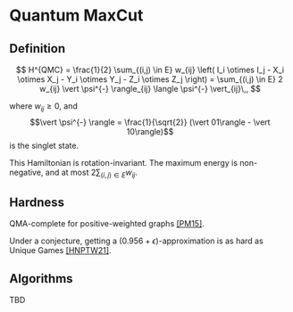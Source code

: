 # Quantum MaxCut

## Definition


$$
H^{QMC} = \frac{1}{2} \sum_{(i,j) \in E} w_{ij} \left( I_i \otimes I_j - X_i \otimes X_j - Y_i \otimes Y_j - Z_i \otimes Z_j \right) =  \sum_{(i,j) \in E} 2 w_{ij} \vert \psi^{-} \rangle_{ij}  \langle \psi^{-} \vert_{ij}\,,
$$

where $w_{ij} \ge 0$, and $$\vert \psi^{-} \rangle = \frac{1}{\sqrt{2}} (\vert 01\rangle - \vert 10\rangle)$$ is the singlet state. 

This Hamiltonian is rotation-invariant. The maximum energy is non-negative, and at most $2\sum_{(i,j) \in E} w_{ij}$.

## Hardness
QMA-complete for positive-weighted graphs [[PM15]](https://arxiv.org/abs/1506.04014).

Under a conjecture, getting a $(0.956+\epsilon)$-approximation is as hard as Unique Games [[HNPTW21]](https://arxiv.org/abs/2111.01254).

## Algorithms

TBD
